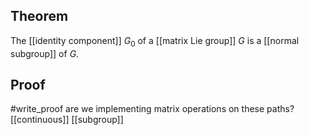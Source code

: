 ## Theorem
The [[identity component]] $G_0$ of a [[matrix Lie group]] $G$ is a [[normal subgroup]] of $G$. 
## Proof
#write_proof are we implementing matrix operations on these paths?
[[continuous]] [[subgroup]]